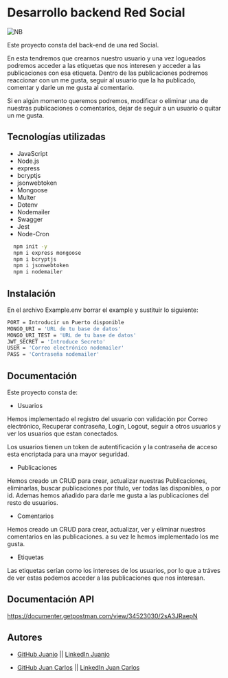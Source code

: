 
# Desarrollo backend Red Social

![NB](https://github.com/JCLLacruz/NeverBoringNetwork/assets/161235632/31c0f7fb-c616-4498-bc8c-cb01b3f8f5ea)


Este proyecto consta del back-end de una red Social.

En esta tendremos que crearnos nuestro usuario y una vez logueados podremos acceder a las etiquetas que nos interesen y acceder a las publicaciones con esa etiqueta.
Dentro de las publicaciones podremos reaccionar con un me gusta, seguir al usuario que la ha publicado, comentar y darle un me gusta al comentario.

Si en algún momento queremos podremos, modificar o eliminar una de nuestras publicaciones o comentarios, dejar de seguir a un usuario o quitar un me gusta.

## Tecnologías utilizadas

- JavaScript
- Node.js
- express
- bcryptjs
- jsonwebtoken
- Mongoose 
- Multer
- Dotenv
- Nodemailer
- Swagger
- Jest
- Node-Cron

```bash
  npm init -y
  npm i express mongoose
  npm i bcryptjs
  npm i jsonwebtoken
  npm i nodemailer
```


## Instalación

En el archivo Example.env borrar el example y sustituir lo siguiente:

```bash
PORT = Introducir un Puerto disponible
MONGO_URI = 'URL de tu base de datos'
MONGO_URI_TEST = 'URL de tu base de datos'
JWT_SECRET = 'Introduce Secreto'
USER = 'Correo electrónico nodemailer'
PASS = 'Contraseña nodemailer'
```

## Documentación

Este proyecto consta de:

- Usuarios 

Hemos implementado el registro del usuario con validación por Correo electrónico, Recuperar contraseña, Login, Logout, seguir a otros usuarios y ver los usuarios que estan conectados.

Los usuarios tienen un token de autentificación y la contraseña de acceso esta encriptada para una mayor seguridad.

- Publicaciones

Hemos creado un CRUD para crear, actualizar nuestras Publicaciones, eliminarlas, buscar publicaciones por titulo, ver todas las disponibles, o por id.
Ademas hemos añadido para darle me gusta a las publicaciones del resto de usuarios.

- Comentarios

Hemos creado un CRUD para crear, actualizar, ver y eliminar nuestros comentarios en las publicaciones.
a su vez le hemos implementado los me gusta.

- Etiquetas

Las etiquetas serían como los intereses de los usuarios, por lo que a tráves de ver estas podemos acceder a las publicaciones que nos interesan.








## Documentación API

https://documenter.getpostman.com/view/34523030/2sA3JRaepN





## Autores


- [GitHub Juanjo](https://www.github.com/JuanjoSalas) || [LinkedIn Juanjo](https://www.linkedin.com/in/juanjo-salas-jiménez)

- [GitHub Juan Carlos](https://github.com/JCLLacruz) || [LinkedIn Juan Carlos](https://www.linkedin.com/in/juan-carlos-lacruz-lacruz/)
